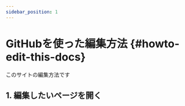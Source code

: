 ```yaml
---
sidebar_position: 1
---
```


# GitHubを使った編集方法 {#howto-edit-this-docs}

このサイトの編集方法です

## 1. 編集したいページを開く

